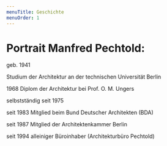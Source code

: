 ```yaml
---
menuTitle: Geschichte
menuOrder: 1
---
```


# Portrait Manfred Pechtold:

geb. 1941

Studium der Architektur an der technischen Universität Berlin

1968 Diplom der Architektur bei Prof. O. M. Ungers

selbstständig seit 1975

seit 1983 Mitglied beim Bund Deutscher Architekten (BDA)

seit 1987 Mitglied der Architektenkammer Berlin

seit 1994 alleiniger Büroinhaber (Architekturbüro Pechtold)